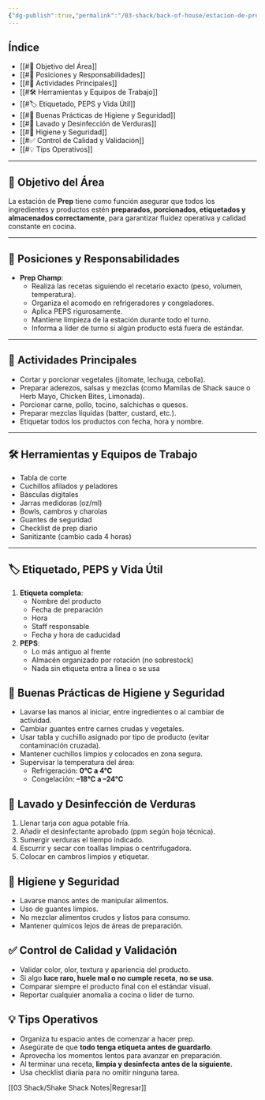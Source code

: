 ```yaml
---
{"dg-publish":true,"permalink":"/03-shack/back-of-house/estacion-de-prep/"}
---
```


## Índice
- [[#🎯 Objetivo del Área]]
- [[#👥 Posiciones y Responsabilidades]]
- [[#🍳 Actividades Principales]]
- [[#🛠️ Herramientas y Equipos de Trabajo]]
- [[#🏷️ Etiquetado, PEPS y Vida Útil]]
- [[#🧼 Buenas Prácticas de Higiene y Seguridad]]
- [[#🥬 Lavado y Desinfección de Verduras]]
- [[#🧼 Higiene y Seguridad]]
- [[#✅ Control de Calidad y Validación]]
- [[#💡 Tips Operativos]]
---
## 🎯 Objetivo del Área
La estación de **Prep** tiene como función asegurar que todos los ingredientes y productos estén **preparados, porcionados, etiquetados y almacenados correctamente**, para garantizar fluidez operativa y calidad constante en cocina.

---
## 👥 Posiciones y Responsabilidades
- **Prep Champ**:
    - Realiza las recetas siguiendo el recetario exacto (peso, volumen, temperatura).
    - Organiza el acomodo en refrigeradores y congeladores.
    - Aplica PEPS rigurosamente.
    - Mantiene limpieza de la estación durante todo el turno.
    - Informa a líder de turno si algún producto está fuera de estándar.
---
## 🍳 Actividades Principales
- Cortar y porcionar vegetales (jitomate, lechuga, cebolla).
- Preparar aderezos, salsas y mezclas (como Mamilas de Shack sauce o Herb Mayo, Chicken Bites, Limonada).
- Porcionar carne, pollo, tocino, salchichas o quesos.
- Preparar mezclas líquidas (batter, custard, etc.).
- Etiquetar todos los productos con fecha, hora y nombre.
---
## 🛠️ Herramientas y Equipos de Trabajo
- Tabla de corte
- Cuchillos afilados y peladores
- Básculas digitales
- Jarras medidoras (oz/ml)
- Bowls, cambros y charolas
- Guantes de seguridad
- Checklist de prep diario
- Sanitizante (cambio cada 4 horas)
---
## 🏷️ Etiquetado, PEPS y Vida Útil
1. **Etiqueta completa**:
    - Nombre del producto
    - Fecha de preparación
    - Hora
    - Staff responsable
    - Fecha y hora de caducidad
2. **PEPS**:
    - Lo más antiguo al frente
    - Almacén organizado por rotación (no sobrestock)
    - Nada sin etiqueta entra a línea o se usa
## 🧼 Buenas Prácticas de Higiene y Seguridad
- Lavarse las manos al iniciar, entre ingredientes o al cambiar de actividad.
- Cambiar guantes entre carnes crudas y vegetales.
- Usar tabla y cuchillo asignado por tipo de producto (evitar contaminación cruzada).
- Mantener cuchillos limpios y colocados en zona segura.
- Supervisar la temperatura del área:
    - Refrigeración: **0°C a 4°C**
    - Congelación: **–18°C a –24°C**
## 🥬 Lavado y Desinfección de Verduras
1. Llenar tarja con agua potable fría.
2. Añadir el desinfectante aprobado (ppm según hoja técnica).
3. Sumergir verduras el tiempo indicado.
4. Escurrir y secar con toallas limpias o centrifugadora.
5. Colocar en cambros limpios y etiquetar.
## 🧼 Higiene y Seguridad
- Lavarse manos antes de manipular alimentos.
- Uso de guantes limpios.
- No mezclar alimentos crudos y listos para consumo.
- Mantener químicos lejos de áreas de preparación.
## ✅ Control de Calidad y Validación
- Validar color, olor, textura y apariencia del producto.
- Si algo **luce raro, huele mal o no cumple receta**, **no se usa**.
- Comparar siempre el producto final con el estándar visual.
- Reportar cualquier anomalía a cocina o líder de turno.
## 💡 Tips Operativos
- Organiza tu espacio antes de comenzar a  hacer prep.
- Asegúrate de que **todo tenga etiqueta antes de guardarlo**.
- Aprovecha los momentos lentos para avanzar en preparación.
- Al terminar una receta, **limpia y desinfecta antes de la siguiente**.
- Usa checklist diaria para no omitir ninguna tarea.

[[03 Shack/Shake Shack Notes\|Regresar]]
